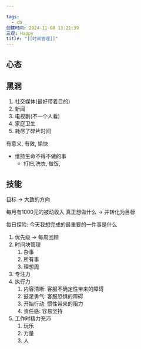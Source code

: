 ```yaml
---

tags:
  - cb
创建时间: 2024-11-08 13:21:39
三观: Happy
title: "[[时间管理]]"
---
```

## 心态

## 黑洞
1. 社交媒体(最好带着目的)
2. 新闻
3. 电视剧(不一个人看)
4. 家庭卫生
5. 耗尽了碎片时间

有意义, 有效, 愉快

* 维持生命不得不做的事
	* 打扫,洗衣,  做饭, 
## 技能

目标 -> 大致的方向

每月有1000元的被动收入
真正想做什么 -> 并转化为目标

每日探险:  今天我想完成的最重要的一件事是什么
1. 优先级 -> 每周回顾
2. 时间块管理
	1. 杂事
	2. 所有事
	3. 理想周
3. 专注力
4. 执行力
	1. 内容清晰: 客服不确定性带来的障碍
	2. 鼓足勇气: 客服恐惧的障碍
	3. 开始行动: 惯性带来的阻力
	4. 责任感: 容易坚持
5. 工作时精力充沛
	1. 玩乐
	2. 力量
	3. 人